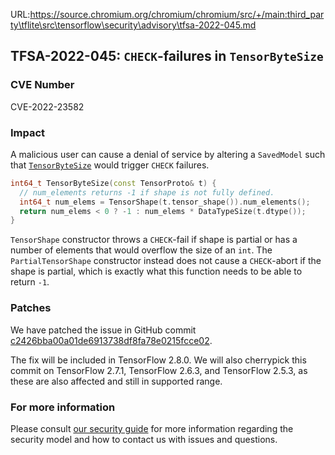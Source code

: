 URL:https://source.chromium.org/chromium/chromium/src/+/main:third_party\tflite\src\tensorflow\security\advisory\tfsa-2022-045.md
## TFSA-2022-045: `CHECK`-failures in `TensorByteSize`

### CVE Number
CVE-2022-23582

### Impact
A malicious user can cause a denial of service by altering a `SavedModel` such that [`TensorByteSize`](https://github.com/tensorflow/tensorflow/blob/a1320ec1eac186da1d03f033109191f715b2b130/tensorflow/core/framework/attr_value_util.cc#L46-L50) would trigger `CHECK` failures.

```cc
int64_t TensorByteSize(const TensorProto& t) {
  // num_elements returns -1 if shape is not fully defined.
  int64_t num_elems = TensorShape(t.tensor_shape()).num_elements();
  return num_elems < 0 ? -1 : num_elems * DataTypeSize(t.dtype());
}
```

`TensorShape` constructor throws a `CHECK`-fail if shape is partial or has a number of elements that would overflow the size of an `int`. The `PartialTensorShape` constructor instead does not cause a `CHECK`-abort if the shape is partial, which is exactly what this function needs to be able to return `-1`.

### Patches
We have patched the issue in GitHub commit [c2426bba00a01de6913738df8fa78e0215fcce02](https://github.com/tensorflow/tensorflow/commit/c2426bba00a01de6913738df8fa78e0215fcce02).

The fix will be included in TensorFlow 2.8.0. We will also cherrypick this commit on TensorFlow 2.7.1, TensorFlow 2.6.3, and TensorFlow 2.5.3, as these are also affected and still in supported range.

### For more information
Please consult [our security guide](https://github.com/tensorflow/tensorflow/blob/master/SECURITY.md) for more information regarding the security model and how to contact us with issues and questions.
